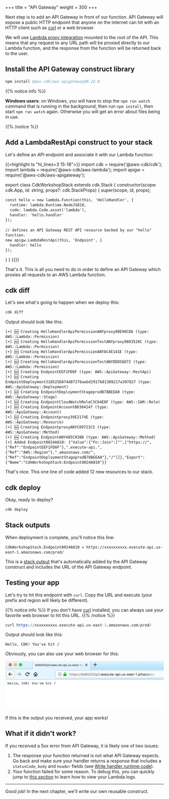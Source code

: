 +++
title = "API Gateway"
weight = 300
+++

Next step is to add an API Gateway in front of our function. API Gateway will
expose a public HTTP endpoint that anyone on the internet can hit with an HTTP
client such as [curl](https://curl.haxx.se/) or a web browser.

We will use [Lambda proxy
integration](https://docs.aws.amazon.com/apigateway/latest/developerguide/api-gateway-create-api-as-simple-proxy-for-lambda.html)
mounted to the root of the API. This means that any request to any URL path will
be proxied directly to our Lambda function, and the response from the function
will be returned back to the user.

## Install the API Gateway construct library

```s
npm install @aws-cdk/aws-apigateway@0.22.0
```

{{% notice info %}}

**Windows users**: on Windows, you will have to stop the `npm run watch` command
that is running in the background, then run `npm install`, then start
`npm run watch` again. Otherwise you will get an error about files being
in use.

{{% /notice %}}

## Add a LambdaRestApi construct to your stack

Let's define an API endpoint and associate it with our Lambda function:

{{<highlight ts "hl_lines=3 15-18">}}
import cdk = require('@aws-cdk/cdk');
import lambda = require('@aws-cdk/aws-lambda');
import apigw = require('@aws-cdk/aws-apigateway');

export class CdkWorkshopStack extends cdk.Stack {
  constructor(scope: cdk.App, id: string, props?: cdk.StackProps) {
    super(scope, id, props);

    const hello = new lambda.Function(this, 'HelloHandler', {
      runtime: lambda.Runtime.NodeJS810,
      code: lambda.Code.asset('lambda'),
      handler: 'hello.handler'
    });

    // defines an API Gateway REST API resource backed by our "hello" function.
    new apigw.LambdaRestApi(this, 'Endpoint', {
      handler: hello
    });
  }
}
{{</highlight>}}

That's it. This is all you need to do in order to define an API Gateway which
proxies all requests to an AWS Lambda function.

## cdk diff

Let's see what's going to happen when we deploy this:

```s
cdk diff
```

Output should look like this:

```
[+] 🆕 Creating HelloHandlerApiPermissionANYproxy90E90CD6 (type: AWS::Lambda::Permission)
[+] 🆕 Creating HelloHandlerApiPermissionTestANYproxy9803526C (type: AWS::Lambda::Permission)
[+] 🆕 Creating HelloHandlerApiPermissionANYAC4E141E (type: AWS::Lambda::Permission)
[+] 🆕 Creating HelloHandlerApiPermissionTestANYDDD56D72 (type: AWS::Lambda::Permission)
[+] 🆕 Creating EndpointEEF1FD8F (type: AWS::ApiGateway::RestApi)
[+] 🆕 Creating EndpointDeployment318525DA74d07276aabd2917b81309217a397827 (type: AWS::ApiGateway::Deployment)
[+] 🆕 Creating EndpointDeploymentStageprodB78BEEA0 (type: AWS::ApiGateway::Stage)
[+] 🆕 Creating EndpointCloudWatchRoleC3C64E0F (type: AWS::IAM::Role)
[+] 🆕 Creating EndpointAccountB8304247 (type: AWS::ApiGateway::Account)
[+] 🆕 Creating Endpointproxy39E2174E (type: AWS::ApiGateway::Resource)
[+] 🆕 Creating EndpointproxyANYC09721C5 (type: AWS::ApiGateway::Method)
[+] 🆕 Creating EndpointANY485C938B (type: AWS::ApiGateway::Method)
[+] Added Endpoint8024A810: {"Value":{"Fn::Join":["",["https://",{"Ref":"EndpointEEF1FD8F"},".execute-api.",{"Ref":"AWS::Region"},".amazonaws.com/",{"Ref":"EndpointDeploymentStageprodB78BEEA0"},"/"]]},"Export":{"Name":"CdkWorkshopStack:Endpoint8024A810"}}
```

That's nice. This one line of code added 12 new resources to our stack.

## cdk deploy

Okay, ready to deploy?

```s
cdk deploy
```

## Stack outputs

When deployment is complete, you'll notice this line:

```
CdkWorkshopStack.Endpoint8024A810 = https://xxxxxxxxxx.execute-api.us-east-1.amazonaws.com/prod/
```

This is a [stack output](https://awslabs.github.io/aws-cdk/cloudformation.html#outputs) that's
automatically added by the API Gateway construct and includes the URL of the API Gateway endpoint.

## Testing your app

Let's try to hit this endpoint with `curl`. Copy the URL and execute (your
prefix and region will likely be different).

{{% notice info %}}
If you don't have [curl](https://curl.haxx.se/) installed, you can always use
your favorite web browser to hit this URL.
{{% /notice %}}

```s
curl https://xxxxxxxxxx.execute-api.us-east-1.amazonaws.com/prod/
```

Output should look like this:

```
Hello, CDK! You've hit /
```

Obviously, you can also use your web browser for this:

![](./browser.png)

If this is the output you received, your app works!

## What if it didn't work?

If you received a 5xx error from API Gateway, it is likely one of two issues:

1. The response your function returned is not what API Gateway expects. Go back
   and make sure your handler returns a response that includes a `statusCode`,
   `body` and `header` fields (see [Write handler runtime
   code](./200-lambda.html)).
2. Your function failed for some reason. To debug this, you can quickly jump to [this section](../40-hit-counter/500-logs.html)
   to learn how to view your Lambda logs.

---

Good job! In the next chapter, we'll write our own reusable construct.
